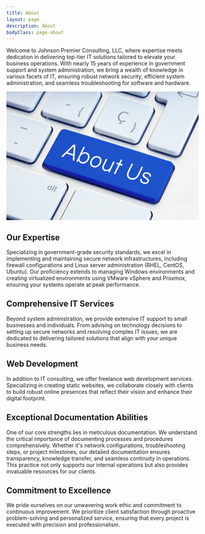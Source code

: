 ```yaml
---
title: About
layout: page
description: About
bodyClass: page-about
---
```


Welcome to Johnson Premier Consulting, LLC, where expertise meets dedication in delivering top-tier IT solutions tailored to elevate your business operations. With nearly 15 years of experience in government support and system administration, we bring a wealth of knowledge in various facets of IT, ensuring robust network security, efficient system administration, and seamless troubleshooting for software and hardware.

![Accounting Services](/images/about.jpg)



## Our Expertise

Specializing in government-grade security standards, we excel in implementing and maintaining secure network infrastructures, including firewall configurations and Linux server administration (RHEL, CentOS, Ubuntu). Our proficiency extends to managing Windows environments and creating virtualized environments using VMware vSphere and Proxmox, ensuring your systems operate at peak performance.

## Comprehensive IT Services

Beyond system administration, we provide extensive IT support to small businesses and individuals. From advising on technology decisions to setting up secure networks and resolving complex IT issues, we are dedicated to delivering tailored solutions that align with your unique business needs.

## Web Development

In addition to IT consulting, we offer freelance web development services. Specializing in creating static websites, we collaborate closely with clients to build robust online presences that reflect their vision and enhance their digital footprint.

## Exceptional Documentation Abilities

One of our core strengths lies in meticulous documentation. We understand the critical importance of documenting processes and procedures comprehensively. Whether it's network configurations, troubleshooting steps, or project milestones, our detailed documentation ensures transparency, knowledge transfer, and seamless continuity in operations. This practice not only supports our internal operations but also provides invaluable resources for our clients.

## Commitment to Excellence

We pride ourselves on our unwavering work ethic and commitment to continuous improvement. We prioritize client satisfaction through proactive problem-solving and personalized service, ensuring that every project is executed with precision and professionalism.

